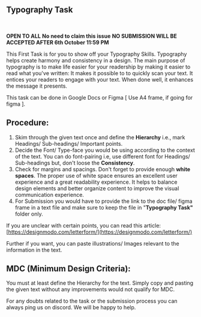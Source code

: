 ## Typography Task

</br>

**OPEN TO ALL** 
**No need to claim this issue** 
**NO SUBMISSION WILL BE ACCEPTED AFTER 6th October 11:59 PM** 

This First Task is for you to show off your Typography Skills. 
Typography helps create harmony and consistency in a design. The main purpose of typography is to make life easier for your readership by making it easier to read what you've written: It makes it possible to to quickly scan your text. It entices your readers to engage with your text. When done well, it enhances the message it presents.

This task can be done in Google Docs or Figma [ Use A4 frame, if going for figma ].

## **Procedure:**

1. Skim through the given text once and define the **Hierarchy** i.e., mark Headings/ Sub-headings/ Important points.
2. Decide the Font/ Type-face you would be using according to the context of the text. You can do font-pairing i.e, use different font for Headings/ Sub-headings but, don't loose the **Consistency**. 
3. Check for margins and spacings. Don't forget to provide enough **white spaces**. The proper use of white space ensures an excellent user experience and a great readability experience. It helps to balance design elements and better organize content to improve the visual communication experience. 
4. For Submission you would have to provide the link to the doc file/ figma frame in a text file and make sure to keep the file in "**Typography Task"** folder only.

If you are unclear with certain points, you can read this article: [https://designmodo.com/letterform/](https://designmodo.com/letterform/)

Further if you want, you can paste illustrations/ Images relevant to the information in the text.

## **MDC (Minimum Design Criteria):**

You must at least define the Hierarchy for the text. Simply copy and pasting the given text without any improvements would not qualify for MDC.

For any doubts related to the task or the submission process you can always ping us on discord. We will be happy to help.

